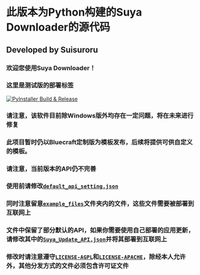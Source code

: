 # 此版本为Python构建的Suya Downloader的源代码

## Developed by Suisuroru

### 欢迎您使用Suya Downloader！

###  这里是测试版的部署标签

[![PyInstaller Build & Release](https://github.com/Suisuroru/Suya_Downloader/actions/workflows/auto_package.yml/badge.svg)](https://github.com/Suisuroru/Suya_Downloader/releases/tag/newest-build)

### 请注意，该软件目前除Windows版外均存在一定问题，将在未来进行修复

### 此项目暂时仍以Bluecraft定制版为模板发布，后续将提供可供自定义的模板。

### 请注意，当前版本的API仍不完善

### 使用前请修改[`default_api_setting.json`](https://github.com/Suisuroru/Suya_Downloader/tree/Suya/example_files/optional/default_api_setting.json)

### 同时注意留意[`example_files`](https://github.com/Suisuroru/Suya_Downloader/tree/Suya/required/example_files)文件夹内的文件，这些文件需要被部署到互联网上

### 文件中保留了部分默认的API，如果你需要使用自己部署的应用更新，请修改其中的[`Suya_Update_API.json`](https://github.com/Suisuroru/Suya_Downloader/tree/Suya/example_files/optional/Suya_Update_API.json)并将其部署到互联网上

### 修改时请注意遵守[`LICENSE-AGPL`](https://github.com/Suisuroru/Suya_Downloader/tree/Suya/LICENSE-AGPL)和[`LICENSE-APACHE`](https://github.com/Suisuroru/Suya_Downloader/tree/Suya/LICENSE-APACHE)，除经本人允许外，其他分发方式的文件必须包含许可证文件